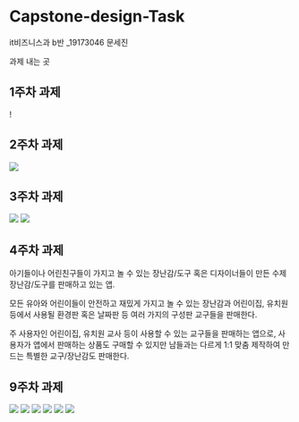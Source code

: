 # Capstone-design-Task
it비즈니스과 b반 _19173046 문세진

과제 내는 곳

## 1주차 과제
!

## 2주차 과제
  <img width="" height="" src="./png/2주차과제.PNG"></img>

## 3주차 과제
  <img width="" height="" src="./png/3주차과제-네이버.PNG"></img>
  <img width="" height="" src="./png/3주차과제-전화.PNG"></img>
 
## 4주차 과제
아기들이나 어린친구들이 가지고 놀 수 있는 장난감/도구 혹은 디자이너들이 만든 수제장난감/도구를 판매하고 있는 앱.

모든 유아와 어린이들이 안전하고 재밌게 가지고 놀 수 있는 장난감과 어린이집, 유치원 등에서 사용될 환경판 혹은 날짜판 등 여러 가지의 구성판 교구들을 판매한다.

주 사용자인 어린이집, 유치원 교사 등이 사용할 수 있는 교구들을 판매하는 앱으로, 사용자가 앱에서 판매하는 상품도 구매할 수 있지만 남들과는 다르게 1:1 맞춤 제작하여 만드는 특별한 교구/장난감도 판매한다.

## 9주차 과제
<img width="" height="" src="./png/9주차과제_1.PNG"></img>
<img width="" height="" src="./png/9주차과제_2.PNG"></img>
<img width="" height="" src="./png/9주차과제_3.PNG"></img>
<img width="" height="" src="./png/9주차과제_4.PNG"></img>
<img width="" height="" src="./png/9주차과제_5.PNG"></img>
<img width="" height="" src="./png/9주차과제_6.PNG"></img>
